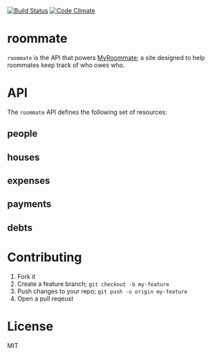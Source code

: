 [![Build Status](https://secure.travis-ci.org/jaredonline/roommate.png?branch=master)](http://travis-ci.org/jaredonline/roommate)
[![Code Climate](https://codeclimate.com/github/jaredonline/roommate.png)](https://codeclimate.com/github/jaredonline/roommate)

# roommate

`roommate` is the API that powers [MyRoommate](http://www.myroommateapp.com); a site designed to help roommates keep track of who owes who.

# API

The `roommate` API defines the following set of resources:

## people

## houses

## expenses

## payments

## debts

# Contributing

1. Fork it
2. Create a feature branch; `git checkout -b my-feature`
3. Push changes to your repo; `git push -u origin my-feature`
4. Open a pull reqeust

# License

MIT

